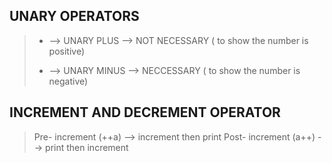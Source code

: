 ## UNARY OPERATORS

> + --> UNARY PLUS --> NOT NECESSARY ( to show the number is positive)
> - --> UNARY MINUS --> NECCESSARY ( to show the number is negative)

## INCREMENT AND DECREMENT OPERATOR 


> Pre- increment (++a) --> increment then print
> Post- increment (a++) --> print then increment

